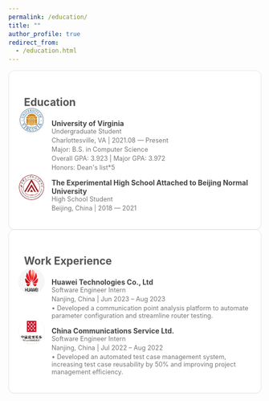 ```yaml
---
permalink: /education/
title: ""
author_profile: true
redirect_from:
  - /education.html
---
```


<style>
.education-card {
  border: 1px solid #E8E8E8; /* Light border color */
  border-radius: 12px;
  padding: 20px;
  max-width: 600px;
  /*background-color: #FAFAFA; !* Softer background color *!*/
  background-color: #ffffff;
  box-shadow: 0 1px 3px rgba(0, 0, 0, 0.05); /* Softer, lighter shadow */
}

.education-card h2 {
  display: flex;
  align-items: center;

  font-size: 1.5em;
  margin-bottom: 1em;
  color: #555; /* Softer text color */
}

.education-card h2 i {
  font-size: 0.6em; /* Adjust icon size */
  margin-right: 10px;
  color: #bbb; /* Softer icon color */
}

.education-entry {
  display: flex;
  align-items: center;
  margin-bottom: 1em;
}

.education-entry img {
  width: 50px;
  height: 50px;
  border-radius: 50%;
  margin-right: 15px;
  box-shadow: 0 1px 3px rgba(0, 0, 0, 0.1); /* Subtle shadow on logos */
}
.education-entry img[alt="University of Virginia Logo"] {
  margin-top: -100px; /* Adjust this value as needed */
}
.education-entry img[alt="shiyan Logo"] {
  margin-top: -30px; /* Adjust this value as needed */
}

.education-entry img[alt="Huawei Logo"] {
  margin-top: -70px; /* Adjust this value as needed */
}
.education-entry img[alt="China Communications Service Logo"] {
  margin-top: -80px; /* Adjust this value as needed */
}

.education-entry div {
  display: flex;
  flex-direction: column;
}

.education-entry .institution {
  font-weight: bold;
  font-size: 1em;
  color: #444; /* Softer text color */
}

.education-entry .degree, .education-entry .dates {
  font-size: 0.9em;
  color: #777; /* Softer gray for secondary text */
}

.education-entry .dates {
  margin-top: 3px;
}

</style>


<div class="education-card">
  <h2><i class="fas fa-briefcase"></i> Education</h2>

  <div class="education-entry">
    <img src="/images/uva.png" alt="University of Virginia Logo" class="uva-logo">
    <div>
      <div class="institution">University of Virginia</div>
      <div class="degree">Undergraduate Student</div>
      <div class="dates">Charlottesville, VA | 2021.08 — Present</div>
        <div class="dates">Major: B.S. in Computer Science</div>
        <div class="dates">Overall GPA: 3.923 | Major GPA: 3.972</div>
        <div class="dates">Honors: Dean's list*5</div>
    </div>
  </div>

  <div class="education-entry">
    <img src="/images/shiyan.png" alt="shiyan Logo">
    <div>
      <div class="institution">The Experimental High School Attached to Beijing Normal University</div>
      <div class="degree">High School Student</div>
      <div class="dates">Beijing, China | 2018 — 2021</div>
    </div>
  </div>
</div>


<div class="education-card">
  <h2><i class="fas fa-briefcase"></i> Work Experience</h2>

  <div class="education-entry">
    <img src="/images/huawei.png" alt="Huawei Logo">
    <div>
      <div class="institution">Huawei Technologies Co., Ltd</div>
      <div class="degree">Software Engineer Intern</div>
      <div class="dates">Nanjing, China | Jun 2023 – Aug 2023</div>
      <div class="dates">• Developed a communication point analysis platform to automate parameter configuration and streamline router testing.</div>
    </div>
  </div>

  <div class="education-entry">
    <img src="/images/zhongtong.png" alt="China Communications Service Logo">
    <div>
      <div class="institution">China Communications Service Ltd.</div>
      <div class="degree">Software Engineer Intern</div>
      <div class="dates">Nanjing, China | Jul 2022 – Aug 2022</div>
      <div class="dates">• Developed an automated test case management system, increasing test case reusability by 50% and improving project management efficiency.</div>
    </div>
  </div>
</div>
